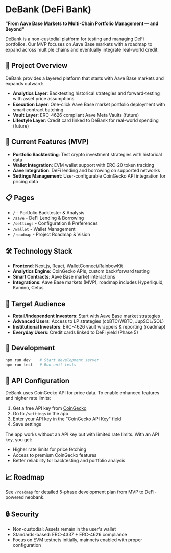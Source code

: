 # DeBank (DeFi Bank)

**"From Aave Base Markets to Multi-Chain Portfolio Management — and Beyond"**

DeBank is a non-custodial platform for testing and managing DeFi portfolios. Our MVP focuses on Aave Base markets with a roadmap to expand across multiple chains and eventually integrate real-world credit.

## 🎯 Project Overview

DeBank provides a layered platform that starts with Aave Base markets and expands outward:

- **Analytics Layer**: Backtesting historical strategies and forward-testing with asset price assumptions
- **Execution Layer**: One-click Aave Base market portfolio deployment with smart contract batching
- **Vault Layer**: ERC-4626 compliant Aave Meta Vaults (future)
- **Lifestyle Layer**: Credit card linked to DeBank for real-world spending (future)

## 🚀 Current Features (MVP)

- **Portfolio Backtesting**: Test crypto investment strategies with historical data
- **Wallet Integration**: EVM wallet support with ERC-20 token tracking
- **Aave Integration**: DeFi lending and borrowing on supported networks
- **Settings Management**: User-configurable CoinGecko API integration for pricing data

## 📋 Pages

- `/` - Portfolio Backtester & Analysis
- `/aave` - DeFi Lending & Borrowing
- `/settings` - Configuration & Preferences
- `/wallet` - Wallet Management
- `/roadmap` - Project Roadmap & Vision

## 🛠️ Technology Stack

- **Frontend**: Next.js, React, WalletConnect/RainbowKit
- **Analytics Engine**: CoinGecko APIs, custom back/forward testing
- **Smart Contracts**: Aave Base market interactions
- **Integrations**: Aave Base markets (MVP), roadmap includes Hyperliquid, Kamino, Cetus

## 🎯 Target Audience

- **Retail/Independent Investors**: Start with Aave Base market strategies
- **Advanced Users**: Access to LP strategies (cbBTC/WBTC, JupSOL/SOL)
- **Institutional Investors**: ERC-4626 vault wrappers & reporting (roadmap)
- **Everyday Users**: Credit cards linked to DeFi yield (Phase 5)

## 🚀 Development

```bash
npm run dev    # Start development server
npm run test   # Run unit tests
```

## 🔑 API Configuration

DeBank uses CoinGecko API for price data. To enable enhanced features and higher rate limits:

1. Get a free API key from [CoinGecko](https://www.coingecko.com/en/api)
2. Go to `/settings` in the app
3. Enter your API key in the "CoinGecko API Key" field
4. Save settings

The app works without an API key but with limited rate limits. With an API key, you get:
- Higher rate limits for price fetching
- Access to premium CoinGecko features
- Better reliability for backtesting and portfolio analysis

## 📈 Roadmap

See `/roadmap` for detailed 5-phase development plan from MVP to DeFi-powered neobank.

## 🔒 Security

- Non-custodial: Assets remain in the user's wallet
- Standards-based: ERC-4337 + ERC-4626 compliance
- Focus on EVM testnets initially, mainnets enabled with proper configuration
